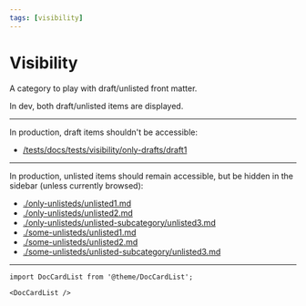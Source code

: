 ```yaml
---
tags: [visibility]
---
```


# Visibility

A category to play with draft/unlisted front matter.

In dev, both draft/unlisted items are displayed.

---

In production, draft items shouldn't be accessible:

- [/tests/docs/tests/visibility/only-drafts/draft1](pathname:///tests/docs/tests/visibility/only-drafts/draft1)

---

In production, unlisted items should remain accessible, but be hidden in the sidebar (unless currently browsed):

- [./only-unlisteds/unlisted1.md](./only-unlisteds/unlisted1.md)
- [./only-unlisteds/unlisted2.md](./only-unlisteds/unlisted2.md)
- [./only-unlisteds/unlisted-subcategory/unlisted3.md](./only-unlisteds/unlisted-subcategory/unlisted3.md)
- [./some-unlisteds/unlisted1.md](./some-unlisteds/unlisted1.md)
- [./some-unlisteds/unlisted2.md](./some-unlisteds/unlisted2.md)
- [./some-unlisteds/unlisted-subcategory/unlisted3.md](./some-unlisteds/unlisted-subcategory/unlisted3.md)

---

```mdx-code-block
import DocCardList from '@theme/DocCardList';

<DocCardList />
```
